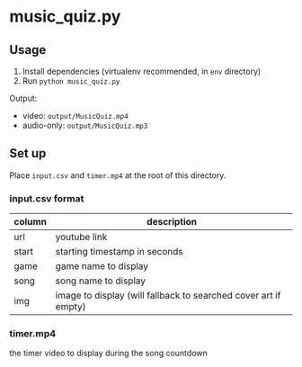 # music_quiz.py

## Usage
1. Install dependencies (virtualenv recommended, in `env` directory)
1. Run `python music_quiz.py`

Output:
- video: `output/MusicQuiz.mp4`
- audio-only: `output/MusicQuiz.mp3`

## Set up
Place `input.csv` and `timer.mp4` at the root of this directory.

### input.csv format
|column|description|
|---|---|
|url|youtube link|
|start|starting timestamp in seconds|
|game|game name to display|
|song|song name to display|
|img|image to display (will fallback to searched cover art if empty)|

### timer.mp4
the timer video to display during the song countdown

